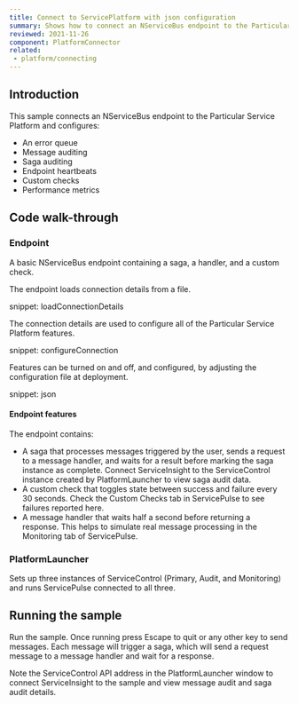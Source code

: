 ```yaml
---
title: Connect to ServicePlatform with json configuration
summary: Shows how to connect an NServiceBus endpoint to the Particular Service Platform
reviewed: 2021-11-26
component: PlatformConnector
related:
 - platform/connecting
---
```


## Introduction

This sample connects an NServiceBus endpoint to the Particular Service Platform and configures:

- An error queue
- Message auditing
- Saga auditing
- Endpoint heartbeats
- Custom checks
- Performance metrics

## Code walk-through

### Endpoint

A basic NServiceBus endpoint containing a saga, a handler, and a custom check.

The endpoint loads connection details from a file.

snippet: loadConnectionDetails

The connection details are used to configure all of the Particular Service Platform features.

snippet: configureConnection

Features can be turned on and off, and configured, by adjusting the configuration file at deployment.

snippet: json

#### Endpoint features

The endpoint contains:

- A saga that processes messages triggered by the user, sends a request to a message handler, and waits for a result before marking the saga instance as complete. Connect ServiceInsight to the ServiceControl instance created by PlatformLauncher to view saga audit data.
- A custom check that toggles state between success and failure every 30 seconds. Check the Custom Checks tab in ServicePulse to see failures reported here.
- A message handler that waits half a second before returning a response. This helps to simulate real message processing in the Monitoring tab of ServicePulse.

### PlatformLauncher

Sets up three instances of ServiceControl (Primary, Audit, and Monitoring) and runs ServicePulse connected to all three.

## Running the sample

Run the sample. Once running press Escape to quit or any other key to send messages. Each message will trigger a saga, which will send a request message to a message handler and wait for a response.

Note the ServiceControl API address in the PlatformLauncher window to connect ServiceInsight to the sample and view message audit and saga audit details.
